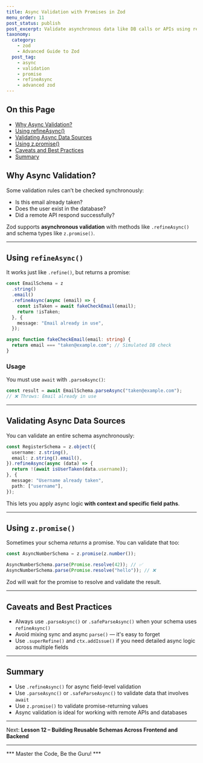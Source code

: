 ```yaml
---
title: Async Validation with Promises in Zod
menu_order: 11
post_status: publish
post_excerpt: Validate asynchronous data like DB calls or APIs using refineAsync and parseAsync.
taxonomy:
  category:
    - zod
    - Advanced Guide to Zod
  post_tag:
    - async
    - validation
    - promise
    - refineAsync
    - advanced zod
---
```


<div class="toc" markdown="1">

## On this Page

- [Why Async Validation?](#why-async-validation)
- [Using refineAsync()](#using-refineasync)
- [Validating Async Data Sources](#validating-async-data-sources)
- [Using z.promise()](#using-zpromise)
- [Caveats and Best Practices](#caveats-and-best-practices)
- [Summary](#summary)

</div>

<div class="guru-main" markdown="1">

## Why Async Validation?

Some validation rules can’t be checked synchronously:

- Is this email already taken?
- Does the user exist in the database?
- Did a remote API respond successfully?

Zod supports **asynchronous validation** with methods like `.refineAsync()` and schema types like `z.promise()`.

---

## Using `refineAsync()`

It works just like `.refine()`, but returns a promise:

```ts
const EmailSchema = z
  .string()
  .email()
  .refineAsync(async (email) => {
    const isTaken = await fakeCheckEmail(email);
    return !isTaken;
  }, {
    message: "Email already in use",
  });

async function fakeCheckEmail(email: string) {
  return email === "taken@example.com"; // Simulated DB check
}
```

### Usage

You must use `await` with `.parseAsync()`:

```ts
const result = await EmailSchema.parseAsync("taken@example.com");
// ❌ Throws: Email already in use
```

---

## Validating Async Data Sources

You can validate an entire schema asynchronously:

```ts
const RegisterSchema = z.object({
  username: z.string(),
  email: z.string().email(),
}).refineAsync(async (data) => {
  return !(await isUserTaken(data.username));
}, {
  message: "Username already taken",
  path: ["username"],
});
```

This lets you apply async logic **with context and specific field paths**.

---

## Using `z.promise()`

Sometimes your schema *returns* a promise. You can validate that too:

```ts
const AsyncNumberSchema = z.promise(z.number());

AsyncNumberSchema.parse(Promise.resolve(42)); // ✅
AsyncNumberSchema.parse(Promise.resolve("hello")); // ❌
```

Zod will wait for the promise to resolve and validate the result.

---

## Caveats and Best Practices

- Always use `.parseAsync()` or `.safeParseAsync()` when your schema uses `refineAsync()`
- Avoid mixing sync and async `parse()` — it's easy to forget
- Use `.superRefine()` and `ctx.addIssue()` if you need detailed async logic across multiple fields

---

## Summary

- Use `.refineAsync()` for async field-level validation
- Use `.parseAsync()` or `.safeParseAsync()` to validate data that involves `await`
- Use `z.promise()` to validate promise-returning values
- Async validation is ideal for working with remote APIs and databases

---

Next: **Lesson 12 – Building Reusable Schemas Across Frontend and Backend**

---

*** Master the Code, Be the Guru! ***

</div>
